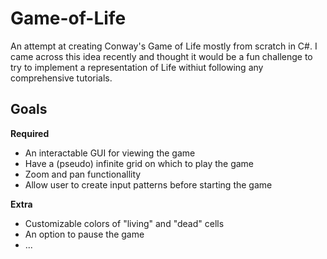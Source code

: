 # Game-of-Life

An attempt at creating Conway's Game of Life mostly from scratch in C#.  I came across this idea recently and thought it would be a fun challenge to 
try to implement a representation of Life withiut following any comprehensive tutorials.  

## Goals

  **Required**
  - An interactable GUI for viewing the game
  - Have a (pseudo) infinite grid on which to play the game
  - Zoom and pan functionallity
  - Allow user to create input patterns before starting the game
	
  **Extra**
  - Customizable colors of "living" and "dead" cells
  - An option to pause the game
  - ...
